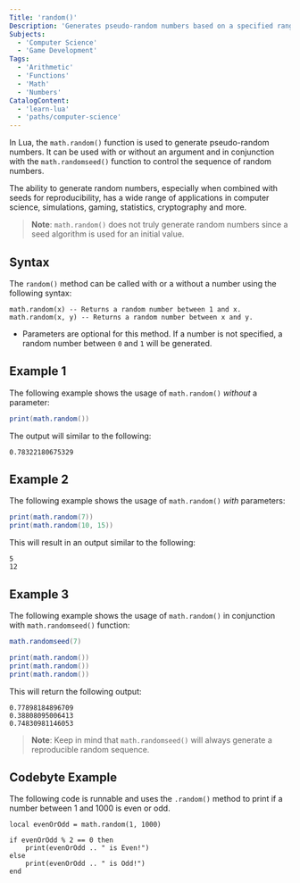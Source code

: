 ```yaml
---
Title: 'random()'
Description: 'Generates pseudo-random numbers based on a specified range.'
Subjects:
  - 'Computer Science'
  - 'Game Development'
Tags:
  - 'Arithmetic'
  - 'Functions'
  - 'Math'
  - 'Numbers'
CatalogContent:
  - 'learn-lua'
  - 'paths/computer-science'
---
```


In Lua, the `math.random()` function is used to generate pseudo-random numbers. It can be used with or without an argument and in conjunction with the `math.randomseed()` function to control the sequence of random numbers.

The ability to generate random numbers, especially when combined with seeds for reproducibility, has a wide range of applications in computer science, simulations, gaming, statistics, cryptography and more.

> **Note**: `math.random()` does not truly generate random numbers since a seed algorithm is used for an initial value.

## Syntax

The `random()` method can be called with or a without a number using the following syntax:

```pseudo
math.random(x) -- Returns a random number between 1 and x.
math.random(x, y) -- Returns a random number between x and y.
```

- Parameters are optional for this method. If a number is not specified, a random number between `0` and `1` will be generated.

## Example 1

The following example shows the usage of `math.random()` _without_ a parameter:

```lua
print(math.random())
```

The output will similar to the following:

```shell
0.78322180675329
```

## Example 2

The following example shows the usage of `math.random()` _with_ parameters:

```lua
print(math.random(7))
print(math.random(10, 15))
```

This will result in an output similar to the following:

```shell
5
12
```

## Example 3

The following example shows the usage of `math.random()` in conjunction with `math.randomseed()` function:

```lua
math.randomseed(7)

print(math.random())
print(math.random())
print(math.random())
```

This will return the following output:

```shell
0.77898184896709
0.38808095006413
0.74830981146053
```

> **Note**: Keep in mind that `math.randomseed()` will always generate a reproducible random sequence.

## Codebyte Example

The following code is runnable and uses the `.random()` method to print if a number between 1 and 1000 is even or odd.

```codebyte/lua
local evenOrOdd = math.random(1, 1000)

if evenOrOdd % 2 == 0 then
    print(evenOrOdd .. " is Even!")
else
    print(evenOrOdd .. " is Odd!")
end
```
